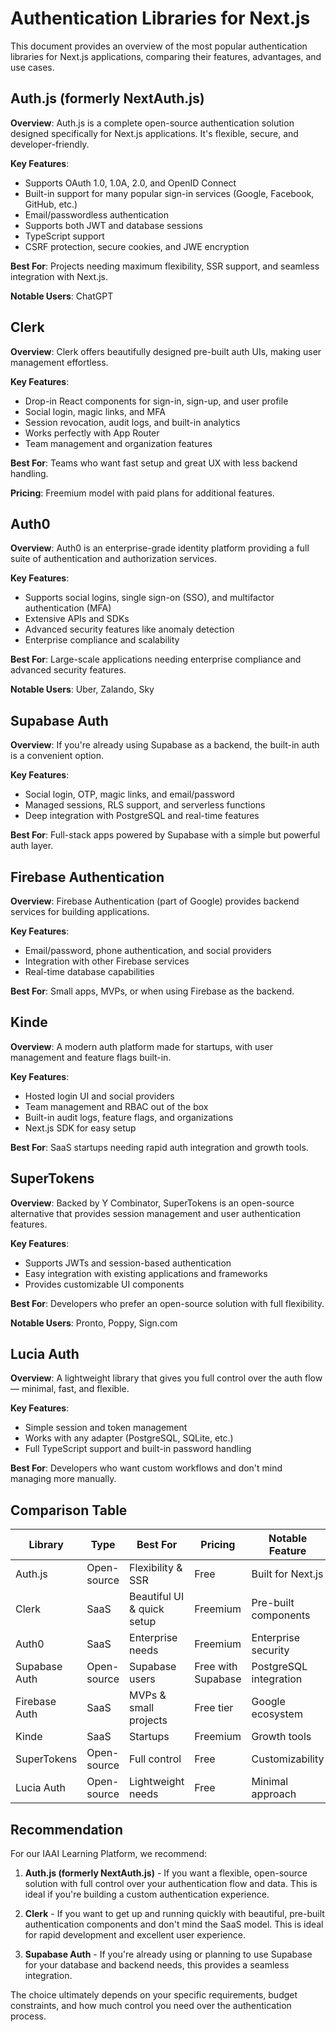 # Authentication Libraries for Next.js

This document provides an overview of the most popular authentication libraries for Next.js applications, comparing their features, advantages, and use cases.

## Auth.js (formerly NextAuth.js)

**Overview**: Auth.js is a complete open-source authentication solution designed specifically for Next.js applications. It's flexible, secure, and developer-friendly.

**Key Features**:
- Supports OAuth 1.0, 1.0A, 2.0, and OpenID Connect
- Built-in support for many popular sign-in services (Google, Facebook, GitHub, etc.)
- Email/passwordless authentication
- Supports both JWT and database sessions
- TypeScript support
- CSRF protection, secure cookies, and JWE encryption

**Best For**: Projects needing maximum flexibility, SSR support, and seamless integration with Next.js.

**Notable Users**: ChatGPT

## Clerk

**Overview**: Clerk offers beautifully designed pre-built auth UIs, making user management effortless.

**Key Features**:
- Drop-in React components for sign-in, sign-up, and user profile
- Social login, magic links, and MFA
- Session revocation, audit logs, and built-in analytics
- Works perfectly with App Router
- Team management and organization features

**Best For**: Teams who want fast setup and great UX with less backend handling.

**Pricing**: Freemium model with paid plans for additional features.

## Auth0

**Overview**: Auth0 is an enterprise-grade identity platform providing a full suite of authentication and authorization services.

**Key Features**:
- Supports social logins, single sign-on (SSO), and multifactor authentication (MFA)
- Extensive APIs and SDKs
- Advanced security features like anomaly detection
- Enterprise compliance and scalability

**Best For**: Large-scale applications needing enterprise compliance and advanced security features.

**Notable Users**: Uber, Zalando, Sky

## Supabase Auth

**Overview**: If you're already using Supabase as a backend, the built-in auth is a convenient option.

**Key Features**:
- Social login, OTP, magic links, and email/password
- Managed sessions, RLS support, and serverless functions
- Deep integration with PostgreSQL and real-time features

**Best For**: Full-stack apps powered by Supabase with a simple but powerful auth layer.

## Firebase Authentication

**Overview**: Firebase Authentication (part of Google) provides backend services for building applications.

**Key Features**:
- Email/password, phone authentication, and social providers
- Integration with other Firebase services
- Real-time database capabilities

**Best For**: Small apps, MVPs, or when using Firebase as the backend.

## Kinde

**Overview**: A modern auth platform made for startups, with user management and feature flags built-in.

**Key Features**:
- Hosted login UI and social providers
- Team management and RBAC out of the box
- Built-in audit logs, feature flags, and organizations
- Next.js SDK for easy setup

**Best For**: SaaS startups needing rapid auth integration and growth tools.

## SuperTokens

**Overview**: Backed by Y Combinator, SuperTokens is an open-source alternative that provides session management and user authentication features.

**Key Features**:
- Supports JWTs and session-based authentication
- Easy integration with existing applications and frameworks
- Provides customizable UI components

**Best For**: Developers who prefer an open-source solution with full flexibility.

**Notable Users**: Pronto, Poppy, Sign.com

## Lucia Auth

**Overview**: A lightweight library that gives you full control over the auth flow — minimal, fast, and flexible.

**Key Features**:
- Simple session and token management
- Works with any adapter (PostgreSQL, SQLite, etc.)
- Full TypeScript support and built-in password handling

**Best For**: Developers who want custom workflows and don't mind managing more manually.

## Comparison Table

| Library | Type | Best For | Pricing | Notable Feature |
|---------|------|----------|---------|----------------|
| Auth.js | Open-source | Flexibility & SSR | Free | Built for Next.js |
| Clerk | SaaS | Beautiful UI & quick setup | Freemium | Pre-built components |
| Auth0 | SaaS | Enterprise needs | Freemium | Enterprise security |
| Supabase Auth | Open-source | Supabase users | Free with Supabase | PostgreSQL integration |
| Firebase Auth | SaaS | MVPs & small projects | Free tier | Google ecosystem |
| Kinde | SaaS | Startups | Freemium | Growth tools |
| SuperTokens | Open-source | Full control | Free | Customizability |
| Lucia Auth | Open-source | Lightweight needs | Free | Minimal approach |

## Recommendation

For our IAAI Learning Platform, we recommend:

1. **Auth.js (formerly NextAuth.js)** - If you want a flexible, open-source solution with full control over your authentication flow and data. This is ideal if you're building a custom authentication experience.

2. **Clerk** - If you want to get up and running quickly with beautiful, pre-built authentication components and don't mind the SaaS model. This is ideal for rapid development and excellent user experience.

3. **Supabase Auth** - If you're already using or planning to use Supabase for your database and backend needs, this provides a seamless integration.

The choice ultimately depends on your specific requirements, budget constraints, and how much control you need over the authentication process. 